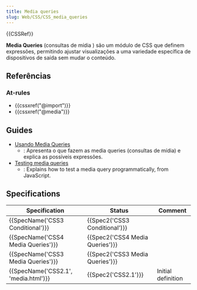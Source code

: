 ```yaml
---
title: Media queries
slug: Web/CSS/CSS_media_queries
---
```


{{CSSRef}}

**Media Queries** (consultas de mídia ) são um módulo de CSS que definem expressões, permitindo ajustar visualizações a uma variedade específica de dispositivos de saída sem mudar o conteúdo.

## Referências

### At-rules

- {{cssxref("@import")}}
- {{cssxref("@media")}}

## Guides

- [Usando Media Queries](/pt-BR/docs/Web/Guide/CSS/CSS_Media_queries)
  - : Apresenta o que fazem as media queries (consultas de mídia) e explica as possíveis expressões.
- [Testing media queries](/pt-BR/docs/Web/CSS/Media_Queries/Testing_media_queries)
  - : Explains how to test a media query programmatically, from JavaScript.

## Specifications

| Specification                                    | Status                                   | Comment            |
| ------------------------------------------------ | ---------------------------------------- | ------------------ |
| {{SpecName('CSS3 Conditional')}}     | {{Spec2('CSS3 Conditional')}} |                    |
| {{SpecName('CSS4 Media Queries')}}     | {{Spec2('CSS4 Media Queries')}} |                    |
| {{SpecName('CSS3 Media Queries')}}     | {{Spec2('CSS3 Media Queries')}} |                    |
| {{SpecName('CSS2.1', 'media.html')}} | {{Spec2('CSS2.1')}}                 | Initial definition |
